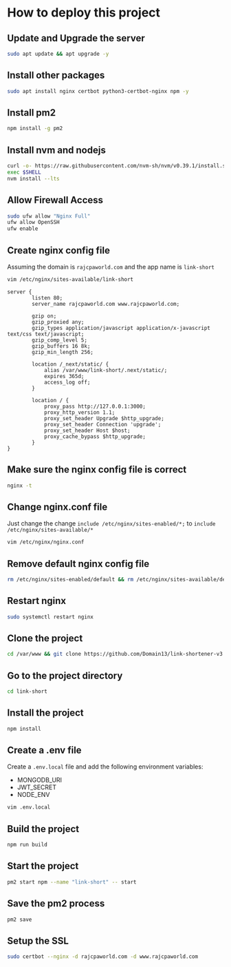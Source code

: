 # How to deploy this project

## Update and Upgrade the server

```bash
sudo apt update && apt upgrade -y
```

## Install other packages

```bash
sudo apt install nginx certbot python3-certbot-nginx npm -y
```

## Install pm2

```bash
npm install -g pm2
```

## Install nvm and nodejs

```bash
curl -o- https://raw.githubusercontent.com/nvm-sh/nvm/v0.39.1/install.sh | bash
exec $SHELL
nvm install --lts
```

## Allow Firewall Access

```bash
sudo ufw allow "Nginx Full"
ufw allow OpenSSH
ufw enable
```

## Create nginx config file

Assuming the domain is `rajcpaworld.com` and the app name is `link-short`

```bash
vim /etc/nginx/sites-available/link-short
```

```nginx
server {
        listen 80;
        server_name rajcpaworld.com www.rajcpaworld.com;

        gzip on;
        gzip_proxied any;
        gzip_types application/javascript application/x-javascript text/css text/javascript;
        gzip_comp_level 5;
        gzip_buffers 16 8k;
        gzip_min_length 256;

        location /_next/static/ {
            alias /var/www/link-short/.next/static/;
            expires 365d;
            access_log off;
        }

        location / {
            proxy_pass http://127.0.0.1:3000;
            proxy_http_version 1.1;
            proxy_set_header Upgrade $http_upgrade;
            proxy_set_header Connection 'upgrade';
            proxy_set_header Host $host;
            proxy_cache_bypass $http_upgrade;
        }
}
```

## Make sure the nginx config file is correct

```bash
nginx -t
```

## Change nginx.conf file

Just change the change `include /etc/nginx/sites-enabled/*;` to `include /etc/nginx/sites-available/*`

```bash
vim /etc/nginx/nginx.conf
```

## Remove default nginx config file

```bash
rm /etc/nginx/sites-enabled/default && rm /etc/nginx/sites-available/default
```

## Restart nginx

```bash
sudo systemctl restart nginx
```

## Clone the project

```bash
cd /var/www && git clone https://github.com/Domain13/link-shortener-v3 link-short
```

## Go to the project directory

```bash
cd link-short
```

## Install the project

```bash
npm install
```

## Create a .env file

Create a `.env.local` file and add the following environment variables:

- MONGODB_URI
- JWT_SECRET
- NODE_ENV

```bash
vim .env.local
```

## Build the project

```bash
npm run build
```

## Start the project

```bash
pm2 start npm --name "link-short" -- start
```

## Save the pm2 process

```bash
pm2 save
```

## Setup the SSL

```bash
sudo certbot --nginx -d rajcpaworld.com -d www.rajcpaworld.com
```
